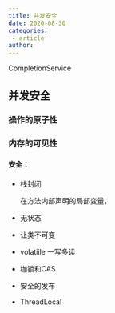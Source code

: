 ```yaml
---
title: 并发安全
date: 2020-08-30
categories:
 - article
author:
---
```

CompletionService

## 并发安全

### 操作的原子性

### 内存的可见性



#### 安全：

- 栈封闭

  在方法内部声明的局部变量，

- 无状态

- 让类不可变
- volatiile
  一写多读
- 枷锁和CAS
- 安全的发布
- ThreadLocal

